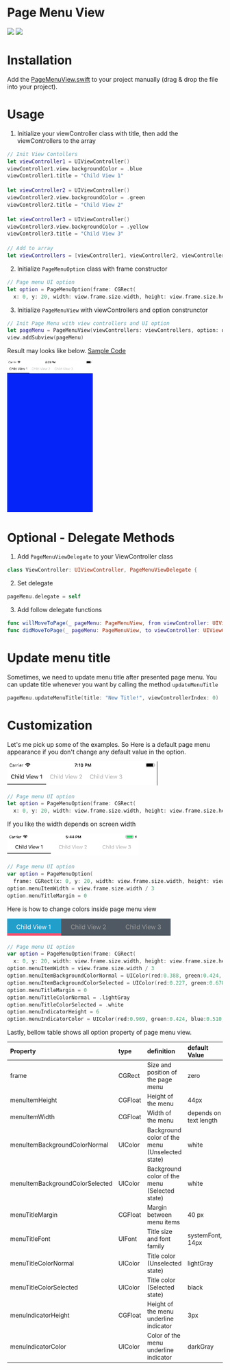 # Page Menu View

<img src="https://github.com/WataruMaeda/pageMenuView/blob/master/screenshots/sample-1.gif" width="350">
<img src="https://github.com/WataruMaeda/pageMenuView/blob/master/screenshots/sample-2.gif">

# Installation

Add the [PageMenuView.swift](https://github.com/WataruMaeda/multiSlideMenu/blob/master/multiSlideMenu/MultiSlideMenuViewController.swift) to your project manually (drag & drop the file into your project).

# Usage

1. Initialize your viewController class with title, then add the viewControllers to the array

```Swift
// Init View Contollers
let viewController1 = UIViewController()
viewController1.view.backgroundColor = .blue
viewController1.title = "Child View 1"

let viewController2 = UIViewController()
viewController2.view.backgroundColor = .green
viewController2.title = "Child View 2"

let viewController3 = UIViewController()
viewController3.view.backgroundColor = .yellow
viewController3.title = "Child View 3"

// Add to array
let viewControllers = [viewController1, viewController2, viewController3]
```

2. Initialize `PageMenuOption` class with frame constructor
```Swift
// Page menu UI option
let option = PageMenuOption(frame: CGRect(
  x: 0, y: 20, width: view.frame.size.width, height: view.frame.size.height - 20))
```

3. Initialize `PageMenuView` with viewControllers and option construnctor

```Swift
// Init Page Menu with view controllers and UI option
let pageMenu = PageMenuView(viewControllers: viewControllers, option: option)
view.addSubview(pageMenu)
```

Result may looks like below. [Sample Code](https://github.com/WataruMaeda/pageMenuView/blob/master/samples/try_page_menu_2/try_page_menu_2/ViewController.swift)

<img src="https://github.com/WataruMaeda/pageMenuView/blob/master/screenshots/sample-3.gif" width="200">

# Optional - Delegate Methods

1. Add `PageMenuViewDelegate` to your ViewController class

```Swift
class ViewController: UIViewController, PageMenuViewDelegate {
```

2. Set delegate

```Swift
pageMenu.delegate = self
```

3. Add follow delegate functions

```Swift
func willMoveToPage(_ pageMenu: PageMenuView, from viewController: UIViewController, index currentViewControllerIndex : Int) {}
func didMoveToPage(_ pageMenu: PageMenuView, to viewController: UIViewController, index currentViewControllerIndex: Int) {}
```

# Update menu title

Sometimes, we need to update menu title after presented page menu. You can update title whenever you want by calling the method `updateMenuTitle`

```Swift
pageMenu.updateMenuTitle(title: "New Title!", viewControllerIndex: 0)
```

# Customization

Let's me pick up some of the examples. So Here is a default page menu appearance if you don't change any default value in the option.

<img src="https://github.com/WataruMaeda/pageMenuView/blob/master/screenshots/sample-4.png">

```Swift
// Page menu UI option
let option = PageMenuOption(frame: CGRect(
  x: 0, y: 20, width: view.frame.size.width, height: view.frame.size.height - 20))
```

If you like the width depends on screen width

<img src="https://github.com/WataruMaeda/pageMenuView/blob/master/screenshots/sample-5.png">

```Swift
// Page menu UI option
var option = PageMenuOption(
  frame: CGRect(x: 0, y: 20, width: view.frame.size.width, height: view.frame.size.height - 20))
option.menuItemWidth = view.frame.size.width / 3
option.menuTitleMargin = 0
```

Here is how to change colors inside page menu view

<img src="https://github.com/WataruMaeda/pageMenuView/blob/master/screenshots/sample-6.png">

```Swift
// Page menu UI option
var option = PageMenuOption(frame: CGRect(
  x: 0, y: 20, width: view.frame.size.width, height: view.frame.size.height - 20))
option.menuItemWidth = view.frame.size.width / 3
option.menuItemBackgroundColorNormal = UIColor(red:0.388, green:0.424, blue:0.467, alpha:1)
option.menuItemBackgroundColorSelected = UIColor(red:0.227, green:0.678, blue:0.851, alpha:1)
option.menuTitleMargin = 0
option.menuTitleColorNormal = .lightGray
option.menuTitleColorSelected = .white
option.menuIndicatorHeight = 6
option.menuIndicatorColor = UIColor(red:0.969, green:0.424, blue:0.510, alpha:1)
```

Lastly, bellow table shows all option property of page menu view.

| Property | type | definition | default Value | requirment |
|:-----------|:------------|:------------|:------------|:------------|
| frame | CGRect | Size and position of the page menu | zero | *required |
| menuItemHeight | CGFloat | Height of the menu | 44px | optional |
| menuItemWidth | CGFloat | Width of the menu | depends on text length | optional |
| menuItemBackgroundColorNormal | UIColor | Background color of the menu (Unselected state) | white | optional |
| menuItemBackgroundColorSelected | UIColor | Background color of the menu (Selected state) | white | optional |
| menuTitleMargin | CGFloat | Margin between menu items | 40 px | optional |
| menuTitleFont | UIFont | Title size and font family | systemFont, 14px | optional |
| menuTitleColorNormal | UIColor | Title color (Unselected state)  | lightGray | optional |
| menuTitleColorSelected | UIColor | Title color (Selected state)  | black | optional |
| menuIndicatorHeight | CGFloat | Height of the menu underline indicator  | 3px | optional |
| menuIndicatorColor | UIColor | Color of the menu underline indicator  | darkGray | optional |
